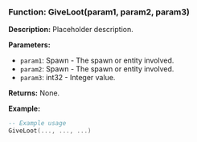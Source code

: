 ### Function: GiveLoot(param1, param2, param3)

**Description:**
Placeholder description.

**Parameters:**
- `param1`: Spawn - The spawn or entity involved.
- `param2`: Spawn - The spawn or entity involved.
- `param3`: int32 - Integer value.

**Returns:** None.

**Example:**

```lua
-- Example usage
GiveLoot(..., ..., ...)
```
